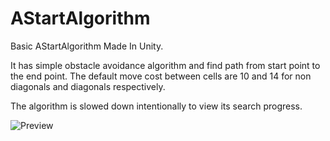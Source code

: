 # AStartAlgorithm
 Basic AStartAlgorithm Made In Unity.
 
 It has simple obstacle avoidance algorithm and find path from start point to the end point. The default move cost between cells are 10 and 14 for non diagonals and diagonals respectively. 
 
 The algorithm is slowed down intentionally to view its search progress. 
 
 ![Preview](https://i.imgur.com/Kz2lnxl.gif)
